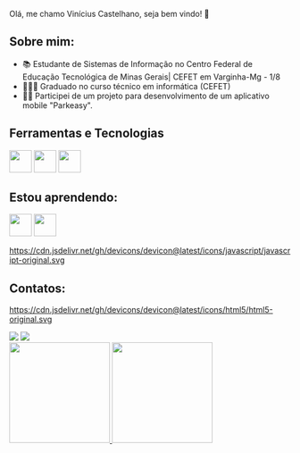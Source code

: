 Olá, me chamo Vinícius Castelhano, seja bem vindo! 👋


## Sobre mim:

- 📚 Estudante de Sistemas de Informação no Centro Federal de Educação Tecnológica de Minas Gerais| CEFET em Varginha-Mg - 1/8
- 👩🏻‍🎓  Graduado no curso técnico em informática (CEFET)
- 👩‍💻 Participei de um projeto para desenvolvimento de um aplicativo mobile "Parkeasy".

## Ferramentas e Tecnologias

<img loading="lazy" src="https://cdn.jsdelivr.net/gh/devicons/devicon@latest/icons/html5/html5-original.svg" width="40" height="40"/> <img loading="lazy" src="https://cdn.jsdelivr.net/gh/devicons/devicon@latest/icons/typescript/typescript-original.svg" width="40" height="40"/> <img loading="lazy" src="https://cdn.jsdelivr.net/gh/devicons/devicon@latest/icons/javascript/javascript-original.svg" width="40" height="40"/>


## Estou aprendendo:
<img loading="lazy" src="https://cdn.jsdelivr.net/gh/devicons/devicon@latest/icons/c/c-original.svg" width="40" height="40"/>
<img loading="lazy" src="https://cdn.jsdelivr.net/gh/devicons/devicon@latest/icons/python/python-original.svg" width="40" height="40"/>

https://cdn.jsdelivr.net/gh/devicons/devicon@latest/icons/javascript/javascript-original.svg
## Contatos:
https://cdn.jsdelivr.net/gh/devicons/devicon@latest/icons/html5/html5-original.svg
<div>
<a href="https://instagram.com/vini.castelhano" target="_blank"><img loading="lazy" src="https://img.shields.io/badge/-Instagram-%23E4405F?style=for-the-badge&logo=instagram&logoColor=white" target="_blank"></a>
<a href = "mailto:contato@vini08.mantovani@gmail.com"><img loading="lazy" src="https://img.shields.io/badge/Gmail-D14836?style=for-the-badge&logo=gmail&logoColor=white" target="_blank"></a>

<div>
<a href="https://github.com/Vinicin735x">
<img loading="lazy" height="180em" src="https://github-readme-stats.vercel.app/api/top-langs/?username=Vinicin735x&layout=compact&langs_count=7&theme=dracula"/>
<img loading="lazy" height="180em" src="https://github-readme-stats.vercel.app/api?username=Vinicin735x&show_icons=true&theme=dracula&include_all_commits=true&count_private=true"/>
</div>
          
          
          
          

    
          
